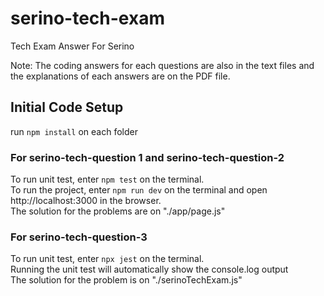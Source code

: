 # serino-tech-exam
Tech Exam Answer For Serino

Note: The coding answers for each questions are also in the text files and the explanations of each answers are on the PDF file.

## Initial Code Setup
run `npm install` on each folder

### For serino-tech-question 1 and serino-tech-question-2
To run unit test, enter `npm test` on the terminal.  
To run the project, enter `npm run dev` on the terminal and open http://localhost:3000 in the browser.  
The solution for the problems are on "./app/page.js"

### For serino-tech-question-3
To run unit test, enter `npx jest` on the terminal.  
Running the unit test will automatically show the console.log output  
The solution for the problem is on "./serinoTechExam.js"

